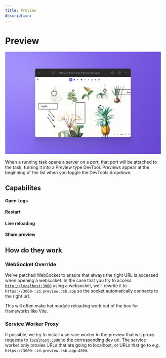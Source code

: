 ```yaml
---
title: Preview
description: 
---
```


# Preview

![CodeSandbox Projects Preview](../images/devtools-cover-preview.png)

When a running task opens a server on a port, that port will be attached to the task, turning it into a Preview type DevTool. Previews appear at the beginning of the list when you toggle the DevTools dropdown. 

## Capabilites

#### Open Logs

#### Restart

#### Live reloading

#### Share preview

## How do they work

### WebSocket Override

We’ve patched WebSocket to ensure that always the right URL is accessed when opening a websocket. In the case that you try to access [`http://localhost:3000`](http://localhost:3000) using a websocket, we’ll rewrite it to `https://3000-:id.preview.csb.app` so the socket automatically connects to the right url.

This will often make hot module reloading work out of the box for frameworks like Vite.

### Service Worker Proxy

If possible, we try to install a service worker in the preview that will proxy requests to [`localhost:3000`](http://localhost:3000) to the corresponding dev url. The service worker only proxies URLs that are going to localhost, or URLs that go to e.g. `https://3000-:id.preview.csb.app:4000`.